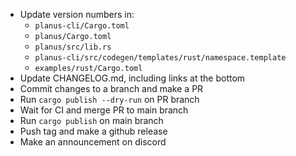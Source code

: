 * Update version numbers in:
  * `planus-cli/Cargo.toml`
  * `planus/Cargo.toml`
  * `planus/src/lib.rs`
  * `planus-cli/src/codegen/templates/rust/namespace.template`
  * `examples/rust/Cargo.toml`
* Update CHANGELOG.md, including links at the bottom
* Commit changes to a branch and make a PR
* Run `cargo publish --dry-run` on PR branch
* Wait for CI and merge PR to main branch
* Run `cargo publish` on main branch
* Push tag and make a github release
* Make an announcement on discord
